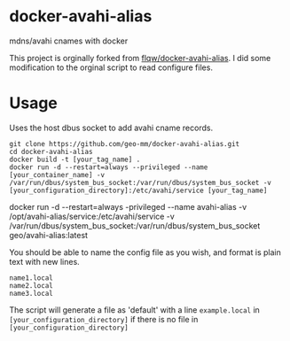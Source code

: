 # docker-avahi-alias
mdns/avahi cnames with docker

This project is orginally forked from [flqw/docker-avahi-alias](https://github.com/flqw/docker-avahi-alias). I did some modification to the orginal script to read configure files.


# Usage

Uses the host dbus socket to add avahi cname records.

```
git clone https://github.com/geo-mm/docker-avahi-alias.git
cd docker-avahi-alias
docker build -t [your_tag_name] .
docker run -d --restart=always --privileged --name [your_container_name] -v /var/run/dbus/system_bus_socket:/var/run/dbus/system_bus_socket -v [your_configuration_directory]:/etc/avahi/service [your_tag_name]

```

docker run -d --restart=always -privileged --name avahi-alias -v /opt/avahi-alias/service:/etc/avahi/service -v /var/run/dbus/system_bus_socket:/var/run/dbus/system_bus_socket geo/avahi-alias:latest

You should be able to name the config file as you wish, and format is plain text with new lines.

```
name1.local
name2.local
name3.local
```

The script will generate a file as 'default' with a line `example.local` in `[your_configuration_directory]` if there is no file in `[your_configuration_directory]`

